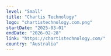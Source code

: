 ```yaml
---
level: "Small"
title: "Chartis Technology"
logo: "chartistechnology.com.png"
startDate: "2025-03-01"
endDate: "2026-02-28"
link: "https://chartistechnology.com/"
country: "Australia"
---
```

